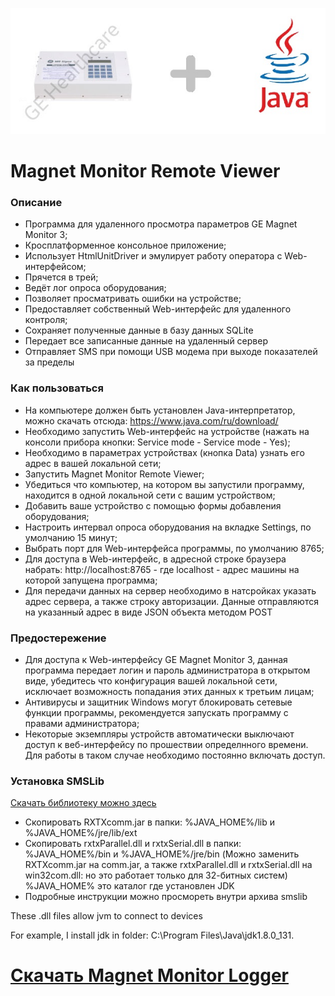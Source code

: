 ![](https://github.com/alexanderuz/MagnetMonitorLogger/raw/master/images/preview.jpg)



# Magnet Monitor Remote Viewer

### Описание

- Программа для удаленного просмотра параметров GE Magnet Monitor 3;
- Кросплатформенное консольное приложение;
- Использует HtmlUnitDriver и эмулирует работу оператора с Web-интерфейсом;
- Прячется в трей;
- Ведёт лог опроса оборудования;
- Позволяет просматривать ошибки на устройстве;
- Предоставляет собственный Web-интерфейс для удаленного контроля;
- Сохраняет полученные данные в базу данных SQLite
- Передает все записанные данные на удаленный сервер
- Отправляет SMS при помощи USB модема при выходе показателей за пределы


### Как пользоваться
- На компьютере должен быть установлен Java-интерпретатор, можно скачать отсюда: https://www.java.com/ru/download/ 
- Необходимо запустить Web-интерфейс на устройстве (нажать на консоли прибора кнопки: Service mode - Service mode - Yes);
- Необходимо в параметрах устройствах (кнопка Data) узнать его адрес в вашей локальной сети;
- Запустить Magnet Monitor Remote Viewer;
- Убедиться что компьютер, на котором вы запустили программу, находится в одной локальной сети с вашим устройством;
- Добавить ваше устройство с помощью формы добавления оборудования;
- Настроить интервал опроса оборудования на вкладке Settings, по умолчанию 15 минут;
- Выбрать порт для Web-интерфейса программы, по умолчанию 8765;
- Для доступа в Web-интерфейс, в адресной строке браузера набрать: http://localhost:8765 - где localhost - адрес машины на которой запущена программа;
- Для передачи данных на сервер необходимо в натсройках указать адрес сервера, а также строку авторизации.
Данные отправляются на указанный адрес в виде JSON объекта методом POST 

### Предостережение

- Для доступа к Web-интерфейсу GE Magnet Monitor 3, данная программа передает логин и пароль администратора в открытом виде, убедитесь что конфигурация вашей локальной сети, исключает возможность попадания этих данных к третьим лицам;  
- Антивирусы и защитник Windows могут блокировать сетевые функции программы, рекомендуется запускать программу с правами администратора;
- Некоторые экземпляры устройств автоматически выключают доступ к веб-интерфейсу по прошествии определнного времени. Для работы в таком случае необходимо постоянно включать доступ.

### Установка SMSLib
[Скачать библиотеку можно здесь](https://stackjava.com/wp-content/uploads/2017/11/smslib.zip)

- Скопировать RXTXcomm.jar в папки: %JAVA_HOME%/lib и %JAVA_HOME%/jre/lib/ext
- Скопировать rxtxParallel.dll и rxtxSerial.dll в папки: %JAVA_HOME%/bin и %JAVA_HOME%/jre/bin
(Можно заменить RXTXcomm.jar на comm.jar, а также rxtxParallel.dll и rxtxSerial.dll на win32com.dll: но это работает только для 32-битных систем)
%JAVA_HOME% это каталог где установлен JDK
- Подробные инструкции можно просмореть внутри архива smslib

These .dll files allow jvm to connect to devices

For example, I install jdk in folder: C:\Program Files\Java\jdk1.8.0_131.

# [Скачать Magnet Monitor Logger](https://github.com/alexanderuz/MagnetMonitorLogger/blob/master/out/artifacts/MagMon_jar/MagMon.jar)